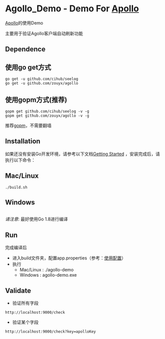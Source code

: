 Agollo_Demo - Demo For [Apollo](https://github.com/zouyx/agollo)
================

[Apollo](https://github.com/zouyx/agollo)的使用Demo

主要用于验证Agollo客户端自动刷新功能

Dependence
------------

## 使用go get方式

```
go get -u github.com/cihub/seelog
go get -u github.com/zouyx/agollo
```

## 使用gopm方式(推荐)

```
gopm get github.com/cihub/seelog -v -g
gopm get github.com/zouyx/agollo -v -g
```

推荐[gopm](https://github.com/gpmgo/gopm)，不需要翻墙

Installation
------------

如果还没有安装Go开发环境，请参考以下文档[Getting Started](http://golang.org/doc/install.html) ，安装完成后，请执行以下命令：

## Mac/Linux

``` shell
./build.sh
```

## Windows

``` shell
```

*请注意*: 最好使用Go 1.8进行编译

Run
------------
完成编译后

- 进入build文件夹，配置app.properties（参考：[使用配置](https://github.com/zouyx/agollo/wiki/使用指南)）
- 执行
  - Mac/Linux : ./agollo-demo
  - Windows : agollo-demo.exe
  

Validate
------------

- 验证所有字段

```
http://localhost:9000/check
```

- 验证某个字段

```
http://localhost:9000/check?key=apolloKey
```
